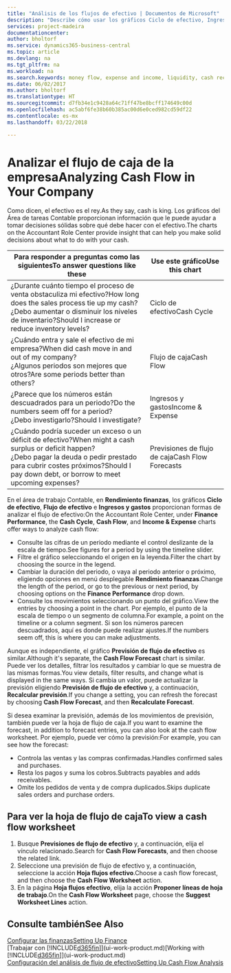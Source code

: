 ```yaml
---
title: "Análisis de los flujos de efectivo | Documentos de Microsoft"
description: "Describe cómo usar los gráficos Ciclo de efectivo, Ingresos y gastos, Flujo de efectivo y Previsión de flujo de efectivo para analizar el flujo de dinero de entrada y salida pasado y futuro de su empresa."
services: project-madeira
documentationcenter: 
author: bholtorf
ms.service: dynamics365-business-central
ms.topic: article
ms.devlang: na
ms.tgt_pltfrm: na
ms.workload: na
ms.search.keywords: money flow, expense and income, liquidity, cash receipts minus cash payments, Cartera
ms.date: 06/02/2017
ms.author: bholtorf
ms.translationtype: HT
ms.sourcegitcommit: d7fb34e1c9428a64c71ff47be8bcff174649c00d
ms.openlocfilehash: ac5abf6fe38b60b385ac00d6e0ced982cd59df22
ms.contentlocale: es-mx
ms.lasthandoff: 03/22/2018

---
```

# <a name="analyzing-cash-flow-in-your-company"></a><span data-ttu-id="87eab-103">Analizar el flujo de caja de la empresa</span><span class="sxs-lookup"><span data-stu-id="87eab-103">Analyzing Cash Flow in Your Company</span></span>
<span data-ttu-id="87eab-104">Como dicen, el efectivo es el rey.</span><span class="sxs-lookup"><span data-stu-id="87eab-104">As they say, cash is king.</span></span> <span data-ttu-id="87eab-105">Los gráficos del Área de tareas Contable proporcionan información que le puede ayudar a tomar decisiones sólidas sobre qué debe hacer con el efectivo.</span><span class="sxs-lookup"><span data-stu-id="87eab-105">The charts on the Accountant Role Center provide insight that can help you make solid decisions about what to do with your cash.</span></span>  

| <span data-ttu-id="87eab-106">Para responder a preguntas como las siguientes</span><span class="sxs-lookup"><span data-stu-id="87eab-106">To answer questions like these</span></span> | <span data-ttu-id="87eab-107">Use este gráfico</span><span class="sxs-lookup"><span data-stu-id="87eab-107">Use this chart</span></span> |
| --- | --- |
| <span data-ttu-id="87eab-108">¿Durante cuánto tiempo el proceso de venta obstaculiza mi efectivo?</span><span class="sxs-lookup"><span data-stu-id="87eab-108">How long does the sales process tie up my cash?</span></span></br> <span data-ttu-id="87eab-109">¿Debo aumentar o disminuir los niveles de inventario?</span><span class="sxs-lookup"><span data-stu-id="87eab-109">Should I increase or reduce inventory levels?</span></span> |<span data-ttu-id="87eab-110">Ciclo de efectivo</span><span class="sxs-lookup"><span data-stu-id="87eab-110">Cash Cycle</span></span> |
| <span data-ttu-id="87eab-111">¿Cuándo entra y sale el efectivo de mi empresa?</span><span class="sxs-lookup"><span data-stu-id="87eab-111">When did cash move in and out of my company?</span></span></br> <span data-ttu-id="87eab-112">¿Algunos periodos son mejores que otros?</span><span class="sxs-lookup"><span data-stu-id="87eab-112">Are some periods better than others?</span></span> |<span data-ttu-id="87eab-113">Flujo de caja</span><span class="sxs-lookup"><span data-stu-id="87eab-113">Cash Flow</span></span> |
| <span data-ttu-id="87eab-114">¿Parece que los números están descuadrados para un periodo?</span><span class="sxs-lookup"><span data-stu-id="87eab-114">Do the numbers seem off for a period?</span></span></br> <span data-ttu-id="87eab-115">¿Debo investigarlo?</span><span class="sxs-lookup"><span data-stu-id="87eab-115">Should I investigate?</span></span> |<span data-ttu-id="87eab-116">Ingresos y gastos</span><span class="sxs-lookup"><span data-stu-id="87eab-116">Income & Expense</span></span> |
| <span data-ttu-id="87eab-117">¿Cuándo podría suceder un exceso o un déficit de efectivo?</span><span class="sxs-lookup"><span data-stu-id="87eab-117">When might a cash surplus or deficit happen?</span></span></br> <span data-ttu-id="87eab-118">¿Debo pagar la deuda o pedir prestado para cubrir costes próximos?</span><span class="sxs-lookup"><span data-stu-id="87eab-118">Should I pay down debt, or borrow to meet upcoming expenses?</span></span> |<span data-ttu-id="87eab-119">Previsiones de flujo de caja</span><span class="sxs-lookup"><span data-stu-id="87eab-119">Cash Flow Forecasts</span></span> |

<span data-ttu-id="87eab-120">En el área de trabajo Contable, en **Rendimiento finanzas**, los gráficos **Ciclo de efectivo**, **Flujo de efectivo** e **Ingresos y gastos** proporcionan formas de analizar el flujo de efectivo:</span><span class="sxs-lookup"><span data-stu-id="87eab-120">On the Accountant Role Center, under **Finance Performance**, the **Cash Cycle**, **Cash Flow**, and **Income & Expense** charts offer ways to analyze cash flow:</span></span>  

* <span data-ttu-id="87eab-121">Consulte las cifras de un periodo mediante el control deslizante de la escala de tiempo.</span><span class="sxs-lookup"><span data-stu-id="87eab-121">See figures for a period by using the timeline slider.</span></span>  
* <span data-ttu-id="87eab-122">Filtre el gráfico seleccionando el origen en la leyenda.</span><span class="sxs-lookup"><span data-stu-id="87eab-122">Filter the chart by choosing the source in the legend.</span></span>  
* <span data-ttu-id="87eab-123">Cambiar la duración del periodo, o vaya al periodo anterior o próximo, eligiendo opciones en menú desplegable **Rendimiento finanzas**.</span><span class="sxs-lookup"><span data-stu-id="87eab-123">Change the length of the period, or go to the previous or next period, by choosing options on the **Finance Performance** drop down.</span></span>  
* <span data-ttu-id="87eab-124">Consulte los movimientos seleccionando un punto del gráfico.</span><span class="sxs-lookup"><span data-stu-id="87eab-124">View the entries by choosing a point in the chart.</span></span> <span data-ttu-id="87eab-125">Por ejemplo, el punto de la escala de tiempo o un segmento de columna.</span><span class="sxs-lookup"><span data-stu-id="87eab-125">For example, a point on the timeline or a column segment.</span></span> <span data-ttu-id="87eab-126">Si son los números parecen descuadrados, aquí es donde puede realizar ajustes.</span><span class="sxs-lookup"><span data-stu-id="87eab-126">If the numbers seem off, this is where you can make adjustments.</span></span>  

<span data-ttu-id="87eab-127">Aunque es independiente, el gráfico **Previsión de flujo de efectivo** es similar.</span><span class="sxs-lookup"><span data-stu-id="87eab-127">Although it's separate, the **Cash Flow Forecast** chart is similar.</span></span> <span data-ttu-id="87eab-128">Puede ver los detalles, filtrar los resultados y cambiar lo que se muestra de las mismas formas.</span><span class="sxs-lookup"><span data-stu-id="87eab-128">You view details, filter results, and change what is displayed in the same ways.</span></span> <span data-ttu-id="87eab-129">Si cambia un valor, puede actualizar la previsión eligiendo **Previsión de flujo de efectivo** y, a continuación, **Recalcular previsión**.</span><span class="sxs-lookup"><span data-stu-id="87eab-129">If you change a setting, you can refresh the forecast by choosing **Cash Flow Forecast**, and then **Recalculate Forecast**.</span></span>

<span data-ttu-id="87eab-130">Si desea examinar la previsión, además de los movimientos de previsión, también puede ver la hoja de flujo de caja.</span><span class="sxs-lookup"><span data-stu-id="87eab-130">If you want to examine the forecast, in addition to forecast entries, you can also look at the cash flow worksheet.</span></span> <span data-ttu-id="87eab-131">Por ejemplo, puede ver cómo la previsión:</span><span class="sxs-lookup"><span data-stu-id="87eab-131">For example, you can see how the forecast:</span></span>

* <span data-ttu-id="87eab-132">Controla las ventas y las compras confirmadas.</span><span class="sxs-lookup"><span data-stu-id="87eab-132">Handles confirmed sales and purchases.</span></span>  
* <span data-ttu-id="87eab-133">Resta los pagos y suma los cobros.</span><span class="sxs-lookup"><span data-stu-id="87eab-133">Subtracts payables and adds receivables.</span></span>  
* <span data-ttu-id="87eab-134">Omite los pedidos de venta y de compra duplicados.</span><span class="sxs-lookup"><span data-stu-id="87eab-134">Skips duplicate sales orders and purchase orders.</span></span>  

## <a name="to-view-a-cash-flow-worksheet"></a><span data-ttu-id="87eab-135">Para ver la hoja de flujo de caja</span><span class="sxs-lookup"><span data-stu-id="87eab-135">To view a cash flow worksheet</span></span>
1. <span data-ttu-id="87eab-136">Busque **Previsiones de flujo de efectivo** y, a continuación, elija el vínculo relacionado.</span><span class="sxs-lookup"><span data-stu-id="87eab-136">Search for **Cash Flow Forecasts**, and then choose the related link.</span></span>  
2. <span data-ttu-id="87eab-137">Seleccione una previsión de flujo de efectivo y, a continuación, seleccione la acción **Hoja flujos efectivo**.</span><span class="sxs-lookup"><span data-stu-id="87eab-137">Choose a cash flow forecast, and then choose the **Cash Flow Worksheet** action.</span></span>  
3. <span data-ttu-id="87eab-138">En la página **Hoja flujos efectivo**, elija la acción **Proponer líneas de hoja de trabajo**.</span><span class="sxs-lookup"><span data-stu-id="87eab-138">On the **Cash Flow Worksheet** page, choose the **Suggest Worksheet Lines** action.</span></span>  

## <a name="see-also"></a><span data-ttu-id="87eab-139">Consulte también</span><span class="sxs-lookup"><span data-stu-id="87eab-139">See Also</span></span>
[<span data-ttu-id="87eab-140">Configurar las finanzas</span><span class="sxs-lookup"><span data-stu-id="87eab-140">Setting Up Finance</span></span>](finance-setup-finance.md)  
<span data-ttu-id="87eab-141">[Trabajar con [!INCLUDE[d365fin](includes/d365fin_md.md)]](ui-work-product.md)</span><span class="sxs-lookup"><span data-stu-id="87eab-141">[Working with [!INCLUDE[d365fin](includes/d365fin_md.md)]](ui-work-product.md)</span></span>  
[<span data-ttu-id="87eab-142">Configuración del análisis de flujo de efectivo</span><span class="sxs-lookup"><span data-stu-id="87eab-142">Setting Up Cash Flow Analysis</span></span>](finance-setup-cash-flow-analyses.md)  

